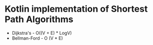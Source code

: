 # Kotlin implementation of Shortest Path Algorithms

- Dijkstra's - O((V + E) * LogV)
- Bellman-Ford - O (V * E)
